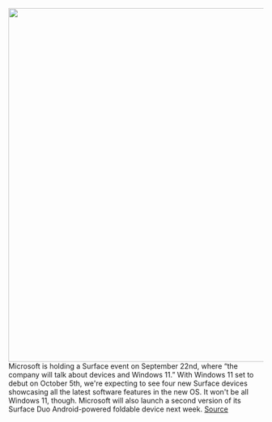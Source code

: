 <img src='https://cdn.vox-cdn.com/thumbor/wdAc3NtUVfCqD_fHr-HNsasnzvs=/0x0:2400x1589/1200x800/filters:focal(1008x603:1392x987)/cdn.vox-cdn.com/uploads/chorus_image/image/69851282/twarren_surfacecomparison_1.0.jpg' width='700px' /><br/>
Microsoft is holding a Surface event on September 22nd, where “the company will talk about devices and Windows 11.” With Windows 11 set to debut on October 5th, we're expecting to see four new Surface devices showcasing all the latest software features in the new OS. It won't be all Windows 11, though. Microsoft will also launch a second version of its Surface Duo Android-powered foldable device next week.
<a href='https://www.theverge.com/2021/9/13/22671271/microsoft-surface-event-pro-8-surface-book-4-rumors'> Source <a/>